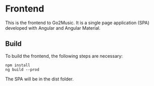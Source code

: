 # Frontend

This is the frontend to Go2Music. It is a single page application (SPA) developed with Angular and Angular Material.

## Build
To build the frontend, the following steps are necessary:

    npm install
    ng build --prod

The SPA will be in the dist folder.
